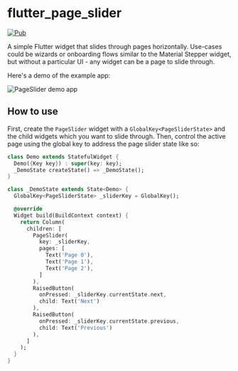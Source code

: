 # flutter_page_slider

[![Pub](https://img.shields.io/pub/v/page_slider.svg)](https://pub.dev/packages/page_slider)

A simple Flutter widget that slides through pages horizontally. Use-cases could be wizards or onboarding flows similar to the Material Stepper widget, but without a particular UI - any widget can be a page to slide through.

Here's a demo of the example app:

![PageSlider demo app](https://github.com/julvo/flutter_page_slider/blob/master/example/page_slider_demo.gif)


## How to use

First, create the `PageSlider` widget with a `GlobalKey<PageSliderState>` and the child widgets which you want to slide through. Then, control the active page using the global key to address the page slider state like so:

```dart
class Demo extends StatefulWidget {
  Demo({Key key}) : super(key: key);
  _DemoState createState() => _DemoState();
}

class _DemoState extends State<Demo> {
  GlobalKey<PageSliderState> _sliderKey = GlobalKey();

  @override
  Widget build(BuildContext context) {
    return Column(
      children: [
        PageSlider(
          key: _sliderKey,
          pages: [
            Text('Page 0'),
            Text('Page 1'),
            Text('Page 2'),
          ]
        ),
        RaisedButton(
          onPressed: _sliderKey.currentState.next,
          child: Text('Next')
        ),
        RaisedButton(
          onPressed: _sliderKey.currentState.previous,
          child: Text('Previous')
        ),
      ]
    );
  }
}
```
